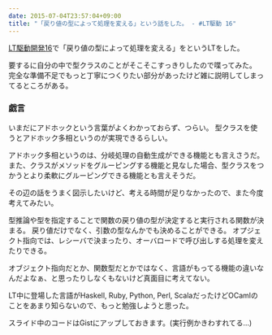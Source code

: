 ```yaml
---
date: 2015-07-04T23:57:04+09:00
title: "「戻り値の型によって処理を変える」という話をした。 - #LT駆動 16"
---
```


[LT駆動開発16](https://github.com/LTDD/Sessions/wiki/LT%E9%A7%86%E5%8B%95%E9%96%8B%E7%99%BA16)で「戻り値の型によって処理を変える」をというLTをした。

要するに自分の中で型クラスのことがそこそこすっきりしたので喋ってみた。
完全な準備不足でもっと丁寧につくりたい部分があったけど雑に説明してしまってるところがある。

<script async class="speakerdeck-embed" data-id="9cc235d693da405191f4a5376ad45941" data-ratio="1.33333333333333" src="//speakerdeck.com/assets/embed.js"></script>

### 戯言

いまだにアドホックという言葉がよくわかっておらず、つらい。
型クラスを使うとアドホック多相というのが実現できるらしい。

アドホック多相というのは、分岐処理の自動生成ができる機能とも言えさうだ。
また、クラスがメソッドをグルーピングする機能と見なした場合、型クラスをつかうとより柔軟にグルーピングできる機能とも言えそうだ。

その辺の話をうまく図示したいけど、考える時間が足りなかったので、また今度考えてみたい。

型推論や型を指定することで関数の戻り値の型が決定すると実行される関数が決まる。
戻り値だけでなく、引数の型なんかでも決めることができる。
オプジェクト指向では、レシーバで決まったり、オーバロードで呼び出しする処理を変えたりできる。

オブジェクト指向だとか、関数型だとかではなく、言語がもってる機能の違いなんだよなぁ、と思ったりしなくもないけど真面目に考えてない。

LT中に登場した言語がHaskell, Ruby, Python, Perl, ScalaだったけどOCamlのことをあまり知らないので、もっと勉強しようと思った。

スライド中のコードはGistにアップしておきます。(実行例かきわすれてる…)

<script src="https://gist.github.com/eiel/3674c713e34eaac67cf8.js"></script>
